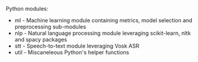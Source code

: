 Python modules:

* ml - Machine learning module containing metrics, model selection and preprocessing sub-modules
* nlp - Natural language processing module leveraging scikit-learn, nltk and spacy packages
* stt - Speech-to-text module leveraging Vosk ASR
* util - Miscaneleous Python's helper functions
